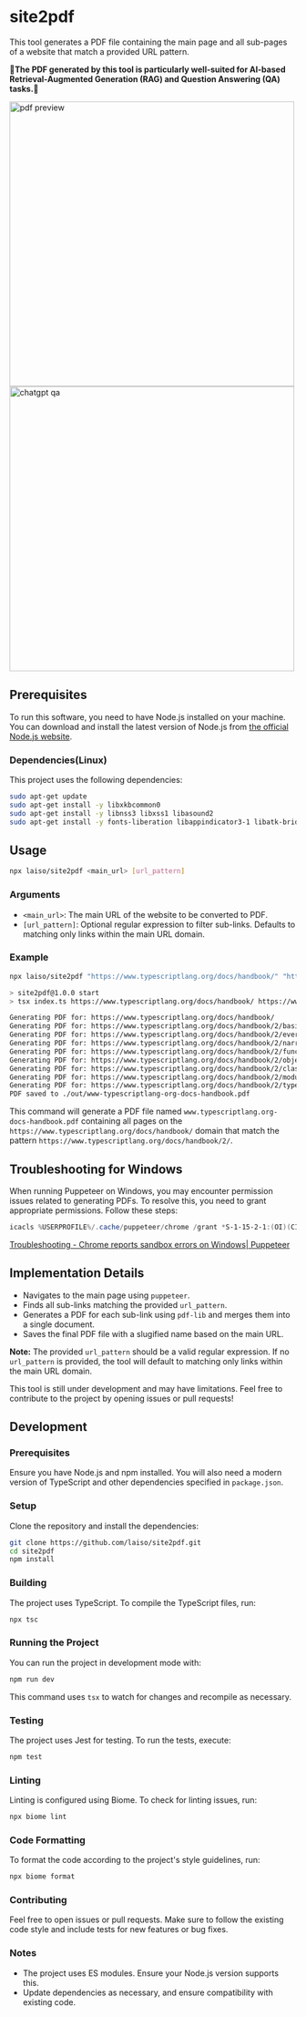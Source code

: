 # site2pdf

This tool generates a PDF file containing the main page and all sub-pages of a website that match a provided URL pattern.

**📗The PDF generated by this tool is particularly well-suited for AI-based Retrieval-Augmented Generation (RAG) and Question Answering (QA) tasks.📗**

<img height="500" alt="pdf preview" src="https://github.com/user-attachments/assets/942be397-719f-43da-b642-c0e07a5115be">

<img height="500" alt="chatgpt qa" src="https://github.com/user-attachments/assets/665e01b2-237d-4ac3-86c5-d959675cd978">

## Prerequisites

To run this software, you need to have Node.js installed on your machine. You can download and install the latest version of Node.js from [the official Node.js website](https://nodejs.org/).

### Dependencies(Linux)

This project uses the following dependencies:

```bash
sudo apt-get update
sudo apt-get install -y libxkbcommon0
sudo apt-get install -y libnss3 libxss1 libasound2
sudo apt-get install -y fonts-liberation libappindicator3-1 libatk-bridge2.0-0 libatspi2.0-0 libgtk-3-0 libgbm-dev
```

## Usage

```bash
npx laiso/site2pdf <main_url> [url_pattern]
```

### Arguments

* `<main_url>`: The main URL of the website to be converted to PDF.
* `[url_pattern]`: Optional regular expression to filter sub-links. Defaults to matching only links within the main URL domain.

### Example

```bash
npx laiso/site2pdf "https://www.typescriptlang.org/docs/handbook/" "https://www.typescriptlang.org/docs/handbook/2/"
```

```bash
> site2pdf@1.0.0 start
> tsx index.ts https://www.typescriptlang.org/docs/handbook/ https://www.typescriptlang.org/docs/handbook/2/

Generating PDF for: https://www.typescriptlang.org/docs/handbook/
Generating PDF for: https://www.typescriptlang.org/docs/handbook/2/basic-types.html
Generating PDF for: https://www.typescriptlang.org/docs/handbook/2/everyday-types.html
Generating PDF for: https://www.typescriptlang.org/docs/handbook/2/narrowing.html
Generating PDF for: https://www.typescriptlang.org/docs/handbook/2/functions.html
Generating PDF for: https://www.typescriptlang.org/docs/handbook/2/objects.html
Generating PDF for: https://www.typescriptlang.org/docs/handbook/2/classes.html
Generating PDF for: https://www.typescriptlang.org/docs/handbook/2/modules.html
Generating PDF for: https://www.typescriptlang.org/docs/handbook/2/types-from-types.html
PDF saved to ./out/www-typescriptlang-org-docs-handbook.pdf
```

This command will generate a PDF file named `www.typescriptlang.org-docs-handbook.pdf` containing all pages on the `https://www.typescriptlang.org/docs/handbook/` domain that match the pattern `https://www.typescriptlang.org/docs/handbook/2/`.

## Troubleshooting for Windows

When running Puppeteer on Windows, you may encounter permission issues related to generating PDFs. To resolve this, you need to grant appropriate permissions. Follow these steps:

```powershell
icacls %USERPROFILE%/.cache/puppeteer/chrome /grant *S-1-15-2-1:(OI)(CI)(RX)
```

[Troubleshooting - Chrome reports sandbox errors on Windows| Puppeteer](https://pptr.dev/troubleshooting#chrome-reports-sandbox-errors-on-windows)

## Implementation Details

* Navigates to the main page using `puppeteer`.
* Finds all sub-links matching the provided `url_pattern`.
* Generates a PDF for each sub-link using `pdf-lib` and merges them into a single document.
* Saves the final PDF file with a slugified name based on the main URL.
    
**Note:** The provided `url_pattern` should be a valid regular expression. If no `url_pattern` is provided, the tool will default to matching only links within the main URL domain.

This tool is still under development and may have limitations. Feel free to contribute to the project by opening issues or pull requests!

## Development

### Prerequisites

Ensure you have Node.js and npm installed. You will also need a modern version of TypeScript and other dependencies specified in `package.json`.

### Setup

Clone the repository and install the dependencies:

```bash
git clone https://github.com/laiso/site2pdf.git
cd site2pdf
npm install
```

### Building

The project uses TypeScript. To compile the TypeScript files, run:

```bash
npx tsc
```

### Running the Project

You can run the project in development mode with:

```bash
npm run dev
```

This command uses `tsx` to watch for changes and recompile as necessary.

### Testing

The project uses Jest for testing. To run the tests, execute:

```bash
npm test
```

### Linting

Linting is configured using Biome. To check for linting issues, run:

```bash
npx biome lint
```

### Code Formatting

To format the code according to the project's style guidelines, run:

```bash
npx biome format
```

### Contributing

Feel free to open issues or pull requests. Make sure to follow the existing code style and include tests for new features or bug fixes.

### Notes

- The project uses ES modules. Ensure your Node.js version supports this.
- Update dependencies as necessary, and ensure compatibility with existing code.
